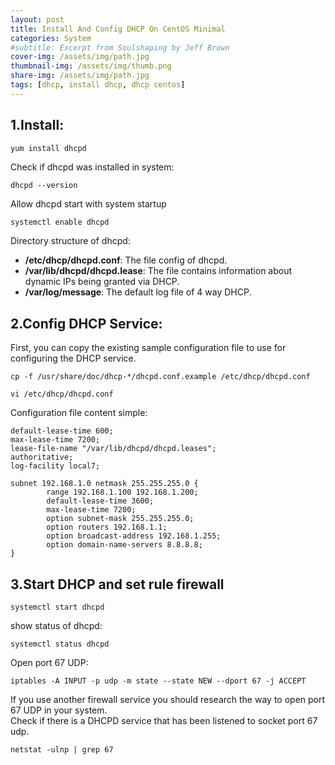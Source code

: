 ```yaml
---
layout: post
title: Install And Config DHCP On CentOS Minimal
categories: System
#subtitle: Excerpt from Soulshaping by Jeff Brown
cover-img: /assets/img/path.jpg
thumbnail-img: /assets/img/thumb.png
share-img: /assets/img/path.jpg
tags: [dhcp, install dhcp, dhcp centos]
---
```

## 1.Install:
``` bash
yum install dhcpd
```
Check if dhcpd was installed in system:
```
dhcpd --version 
```
Allow dhcpd start with system startup
```
systemctl enable dhcpd
```
Directory structure of dhcpd:  
* **/etc/dhcp/dhcpd.conf**: The file config of dhcpd.  
* **/var/lib/dhcpd/dhcpd.lease**: The file contains information about dynamic IPs being granted via DHCP.  
* **/var/log/message**: The default log file of 4 way DHCP.  
## 2.Config DHCP Service:  
First, you can copy the existing sample configuration file to use for configuring the DHCP service.  
```
cp -f /usr/share/doc/dhcp-*/dhcpd.conf.example /etc/dhcp/dhcpd.conf
```
```
vi /etc/dhcp/dhcpd.conf
```
Configuration file content simple:
```
default-lease-time 600;
max-lease-time 7200;
lease-file-name "/var/lib/dhcpd/dhcpd.leases";
authoritative;
log-facility local7;
 
subnet 192.168.1.0 netmask 255.255.255.0 {
        range 192.168.1.100 192.168.1.200;
        default-lease-time 3600;
        max-lease-time 7200;
        option subnet-mask 255.255.255.0;
        option routers 192.168.1.1;
        option broadcast-address 192.168.1.255;
        option domain-name-servers 8.8.8.8;
}
```
## 3.Start DHCP and set rule firewall
```
systemctl start dhcpd
```
show status of dhcpd:  
```
systemctl status dhcpd
```
Open port 67 UDP:
```
iptables -A INPUT -p udp -m state --state NEW --dport 67 -j ACCEPT
```
If you use another firewall service you should research the way to open port 67 UDP in your system.  
Check if there is a DHCPD service that has been listened to socket port 67 udp.  
```
netstat -ulnp | grep 67
```
